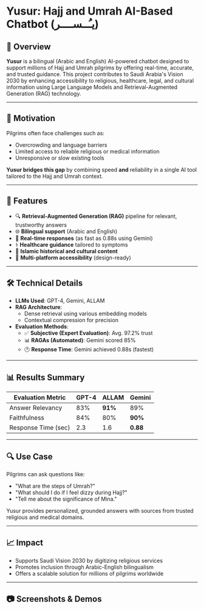# Yusur: Hajj and Umrah AI-Based Chatbot (يـُــســــر)

## 📌 Overview
**Yusur** is a bilingual (Arabic and English) AI-powered chatbot designed to support millions of Hajj and Umrah pilgrims by offering real-time, accurate, and trusted guidance. This project contributes to Saudi Arabia's Vision 2030 by enhancing accessibility to religious, healthcare, legal, and cultural information using Large Language Models and Retrieval-Augmented Generation (RAG) technology.

---

## 🎯 Motivation
Pilgrims often face challenges such as:
- Overcrowding and language barriers
- Limited access to reliable religious or medical information
- Unresponsive or slow existing tools 

**Yusur bridges this gap** by combining speed **and** reliability in a single AI tool tailored to the Hajj and Umrah context.

---

## 🚀 Features
- 🔍 **Retrieval-Augmented Generation (RAG)** pipeline for relevant, trustworthy answers
- 🌐 **Bilingual support** (Arabic and English)
- 💬 **Real-time responses** (as fast as 0.88s using Gemini)
- ⚕️ **Healthcare guidance** tailored to symptoms
- 📖 **Islamic historical and cultural content**
- 📱 **Multi-platform accessibility** (design-ready)

---

## 🛠️ Technical Details
- **LLMs Used**: GPT-4, Gemini, ALLAM
- **RAG Architecture**:
  - Dense retrieval using various embedding models
  - Contextual compression for precision
- **Evaluation Methods**:
  - ✅ **Subjective (Expert Evaluation)**: Avg. 97.2% trust
  - 📊 **RAGAs (Automated)**: Gemini scored 85%
  - 🕐 **Response Time**: Gemini achieved 0.88s (fastest)

---

## 📊 Results Summary

| Evaluation Metric     | GPT-4 | ALLAM | Gemini |
|-----------------------|-------|-------|--------|
| Answer Relevancy      | 83%   | **91%** | 89%    |
| Faithfulness          | 84%   | 80%   | **90%** |
| Response Time (sec)   | 2.3   | 1.6   | **0.88** |

---

## 🔍 Use Case
Pilgrims can ask questions like:
- "What are the steps of Umrah?"
- "What should I do if I feel dizzy during Hajj?"
- "Tell me about the significance of Mina."

Yusur provides personalized, grounded answers with sources from trusted religious and medical domains.

---

## 📈 Impact
- Supports Saudi Vision 2030 by digitizing religious services
- Promotes inclusion through Arabic-English bilingualism
- Offers a scalable solution for millions of pilgrims worldwide

---


## 📷 Screenshots & Demos


